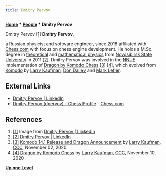 ```yaml
---
title: Dmitry Pervov
---
```

**[Home](Home "Home") * [People](People "People") * Dmitry Pervov**

[](https://www.linkedin.com/in/dmitry-pervov-614325119/) Dmitry Pervov <a id="cite-note-1" href="#cite-ref-1">[1]</a>
**Dmitry Pervov**,

a Russian physicist and software engineer, since 2018 affiliated with [Chess.com](index.php?title=Chess.com&action=edit&redlink=1 "Chess.com (page does not exist)") with focus on chess engine development.
He holds a M.Sc. degree in [theoretical](https://en.wikipedia.org/wiki/Theoretical_physics) and [mathematical physics](https://en.wikipedia.org/wiki/Mathematical_physics) from [Novosibirsk State University](https://en.wikipedia.org/wiki/Novosibirsk_State_University) in 2011 <a id="cite-note-2" href="#cite-ref-2">[2]</a>.
Dmitry Pervov was involved in the [NNUE](NNUE "NNUE") implementation of [Dragon by Komodo Chess](Dragon_by_Komodo_Chess "Dragon by Komodo Chess") <a id="cite-note-3" href="#cite-ref-3">[3]</a> <a id="cite-note-4" href="#cite-ref-4">[4]</a>, which evolved from [Komodo](Komodo "Komodo") by [Larry Kaufman](Larry_Kaufman "Larry Kaufman"), [Don Dailey](Don_Dailey "Don Dailey") and [Mark Lefler](Mark_Lefler "Mark Lefler").

## External Links

- [Dmitry Pervov | LinkedIn](https://www.linkedin.com/in/dmitry-pervov-614325119/)
- [Dmitry Pervov (dpervov) - Chess Profile](https://www.chess.com/member/dpervov) - [Chess.com](index.php?title=Chess.com&action=edit&redlink=1 "Chess.com (page does not exist)")

## References

1. <a id="cite-ref-1" href="#cite-note-1">[1]</a> Image from [Dmitry Pervov | LinkedIn](https://www.linkedin.com/in/dmitry-pervov-614325119/)
1. <a id="cite-ref-2" href="#cite-note-2">[2]</a> [Dmitry Pervov | LinkedIn](https://www.linkedin.com/in/dmitry-pervov-614325119/)
1. <a id="cite-ref-3" href="#cite-note-3">[3]</a> [Komodo 14.1 Release and Dragon Announcement](http://www.talkchess.com/forum3/viewtopic.php?f=2&t=75651) by [Larry Kaufman](Larry_Kaufman "Larry Kaufman"), [CCC](CCC "CCC"), November 02, 2020
1. <a id="cite-ref-4" href="#cite-note-4">[4]</a> [Dragon by Komodo Chess](http://www.talkchess.com/forum3/viewtopic.php?f=2&t=75748) by [Larry Kaufman](Larry_Kaufman "Larry Kaufman"), [CCC](CCC "CCC"), November 10, 2020

**[Up one Level](People "People")**

